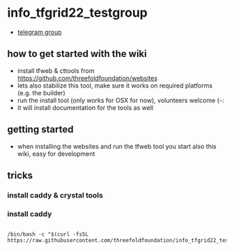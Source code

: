 # info_tfgrid22_testgroup

- [telegram group](https://t.me/joinchat/BwOvOxxgK59GmRoZ2_sM0w)

## how to get started with the wiki

- install tfweb & cttools from https://github.com/threefoldfoundation/websites
- lets also stabilize this tool, make sure it works on required platforms (e.g. the builder)
- run the install tool (only works for OSX for now), volunteers welcome (-:
- it will install documentation for the tools as well

## getting started

- when installing the websites and run the tfweb tool you start also this wiki, easy for development

## tricks

### install caddy & crystal tools



### install caddy

```

/bin/bash -c "$(curl -fsSL https://raw.githubusercontent.com/threefoldfoundation/info_tfgrid22_testgroup/master/scripts/caddy_install.sh)"
```
